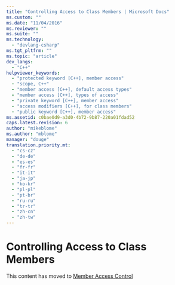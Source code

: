 ```yaml
---
title: "Controlling Access to Class Members | Microsoft Docs"
ms.custom: ""
ms.date: "11/04/2016"
ms.reviewer: ""
ms.suite: ""
ms.technology: 
  - "devlang-csharp"
ms.tgt_pltfrm: ""
ms.topic: "article"
dev_langs: 
  - "C++"
helpviewer_keywords: 
  - "protected keyword [C++], member access"
  - "scope, C++"
  - "member access [C++], default access types"
  - "member access [C++], types of access"
  - "private keyword [C++], member access"
  - "access modifiers [C++], for class members"
  - "public keyword [C++], member access"
ms.assetid: c0bae0d9-a3d0-4b72-9b87-220a01fdad52
caps.latest.revision: 6
author: "mikeblome"
ms.author: "mblome"
manager: "douge"
translation.priority.mt: 
  - "cs-cz"
  - "de-de"
  - "es-es"
  - "fr-fr"
  - "it-it"
  - "ja-jp"
  - "ko-kr"
  - "pl-pl"
  - "pt-br"
  - "ru-ru"
  - "tr-tr"
  - "zh-cn"
  - "zh-tw"
---
```

# Controlling Access to Class Members
This content has moved to [Member Access Control](/visual-cpp/cpp/member-access-control-cpp)